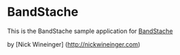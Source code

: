 # BandStache

This is the BandStache sample application for 
[BandStache](http://bandstache.com)

by [Nick Wineinger] (http://nickwineinger.com)
